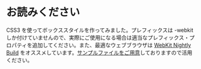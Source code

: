 # お読みください #

CSS3 を使ってボックススタイルを作ってみました。プレフィックスは -webkit しか付けていませんので、実際にご使用になる場合は適当なプレフィックス・プロパティを追加してください。また、最適なウェブブラウザは [WebKit Nightly Build](http://webkit.org/) をオススメしています。[サンプルファイルをご用意](http://blog.appling.jp/archives/2364)しておりますので活用ください。